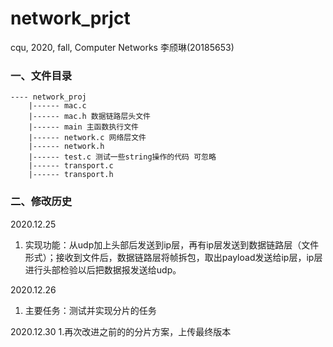 # network_prjct
cqu, 2020, fall, Computer Networks
李颀琳(20185653)

### 一、文件目录
```
---- network_proj
	|------ mac.c
	|------ mac.h 数据链路层头文件
	|------ main 主函数执行文件
	|------ network.c 网络层文件
	|------ network.h
	|------ test.c 测试一些string操作的代码 可忽略
 	|------ transport.c
 	|------ transport.h
```

### 二、修改历史
2020.12.25 
1. 实现功能：从udp加上头部后发送到ip层，再有ip层发送到数据链路层（文件形式）；接收到文件后，数据链路层将帧拆包，取出payload发送给ip层，ip层进行头部检验以后把数据报发送给udp。

2020.12.26
1. 主要任务：测试并实现分片的任务

2020.12.30
1.再次改进之前的的分片方案，上传最终版本

